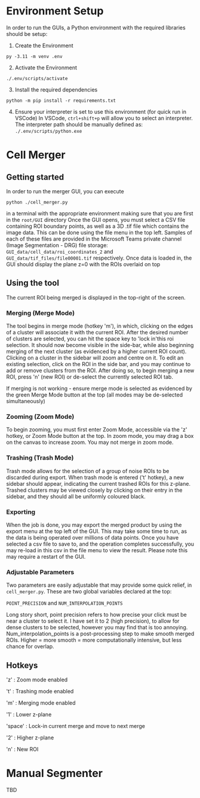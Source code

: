 # Environment Setup
In order to run the GUIs, a Python environment with the required libraries should be setup:

1. Create the Environment

`py -3.11 -m venv .env` 

2. Activate the Environment

`./.env/scripts/activate`

3. Install the required dependencies

`python -m pip install -r requirements.txt`

4. Ensure your interpreter is set to use this environment (for quick run in VSCode)
In VSCode, `ctrl+shift+p` will allow you to select an interpreter. The interpreter path should be manually defined as: `./.env/scripts/python.exe`

# Cell Merger
## Getting started
In order to run the merger GUI, you can execute

`python ./cell_merger.py` 

in a terminal with the appropriate environment making sure that you are first in the `root/GUI` directory
Once the GUI opens, you must select a CSV file containing ROI boundary points, as well as a 3D .tif file which contains the image data. This can be done using the file menu in the top left.
Samples of each of these files are provided in the Microsoft Teams private channel (Image Segmentation - DRG) file storage: `GUI_data/cell_data/roi_coordinates_2` and `GUI_data/tif_files/file00001.tif` respectively.
Once data is loaded in, the GUI should display the plane z=0 with the ROIs overlaid on top 
## Using the tool
The current ROI being merged is displayed in the top-right of the screen.
### Merging (Merge Mode)
The tool begins in merge mode (hotkey 'm'), in which, clicking on the edges of a cluster will associate it with the current ROI. After the desired number of clusters are selected, you can hit the space key to 'lock in'this roi selection. It should now become visible in the side-bar, while also beginning merging of the next cluster (as evidenced by a higher current ROI count). Clicking on a cluster in the sidebar will zoom and centre on it.
To edit an existing selection, click on the ROI in the side bar, and you may continue to add or remove clusters from the ROI. After doing so, to begin merging a
new ROI, press 'n' (new ROI) or de-select the currently selected ROI tab.

If merging is not working - ensure merge mode is selected as evidenced by the green Merge Mode button at the top (all modes may be de-selected simultaneously)
### Zooming (Zoom Mode)
To begin zooming, you must first enter Zoom Mode, accessible via the 'z' hotkey, or Zoom Mode button at the top. In zoom mode, you may drag a box on the canvas to increase
zoom. You may not merge in zoom mode.

### Trashing (Trash Mode)
Trash mode allows for the selection of a group of noise ROIs to be discarded during export. When trash mode is entered ('t' hotkey), a new sidebar should appear, indicating
the current trashed ROIs for this z-plane. Trashed clusters may be viewed closely by clicking on their entry in the sidebar, and they should all be uniformly coloured black.

### Exporting
When the job is done, you may export the merged product by using the export menu at the top left of the GUI. This may take some time to run, as the data is being operated over
millions of data points. Once you have selected a csv file to save to, and the operation completes successfully, you may re-load in this csv in the file menu to view the result.
Please note this may require a restart of the GUI.

### Adjustable Parameters
Two parameters are easily adjustable that may provide some quick relief, in `cell_merger.py`. These are two global variables declared at the top:

`POINT_PRECISION` and `NUM_INTERPOLATION_POINTS`

Long story short, point precision refers to how precise your click must be near a cluster to select it. I have set it to 2 (high precision), to allow for dense clusters to be selected, however you may find that is too annoying. Num_interpolation_points is a post-processing step to make smooth merged ROIs. Higher = more smooth = more computationally intensive, but less chance for overlap.

## Hotkeys
'z' : Zoom mode enabled

't' : Trashing mode enabled

'm' : Merging mode enabled

'1' : Lower z-plane

'space' : Lock-in current merge and move to next merge

'2' : Higher z-plane

'n' : New ROI

# Manual Segmenter
TBD